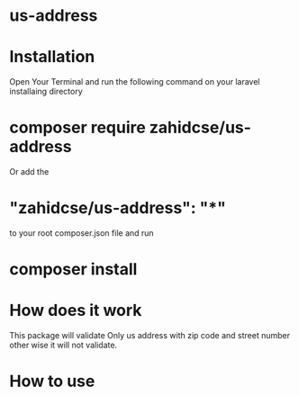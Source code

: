 # us-address
# Installation 
Open Your Terminal and run the following command on your laravel installaing directory 
# composer require zahidcse/us-address
Or add the  
# "zahidcse/us-address": "*" 
to your root composer.json file and run 
# composer install

# How does it work
This package will validate Only us address with zip code and street number other wise it will not validate.
# How to use
 <?php 
 Use Zahidcse\Usaddress\Address;
 $str = "345 Park Avenue New York, NY 10019";
 if(Address::validateUsStreet($str)){
    /* Valid */
 }
 ?>

